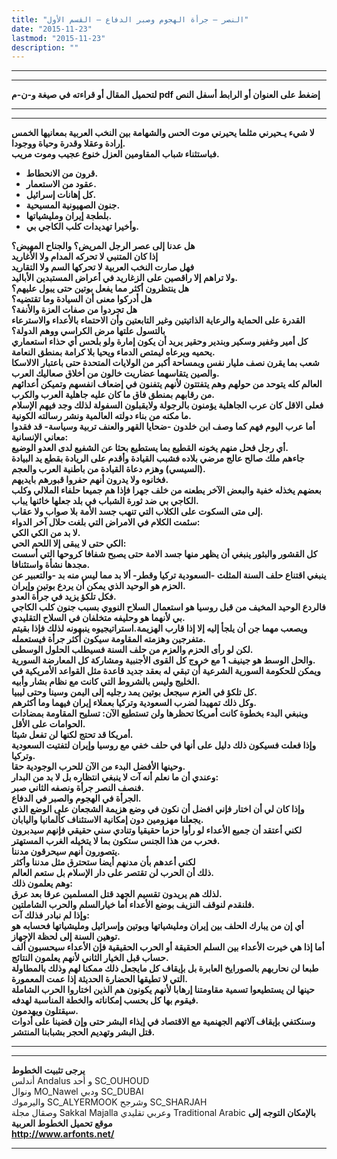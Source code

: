 ```yaml
---
title: "النصر – جرأة الهجوم وصبر الدفاع – القسم الأول"
date: "2015-11-23"
lastmod: "2015-11-23"
description: ""
---
```

---

---

**لتحميل المقال أو قراءته في صيغة و-ن-م pdf إضغط على العنوان أو الرابط أسفل النص**

---



---

**لا شيء يـحيرني مثلما يحيرني موت الحس والشهامة بين النخب العربية بمعانيها الخمس إرادة وعقلا وقدرة وحياة ووجودا.  
فباستثناء شباب المقاومين العزل خنوع عجيب وموت مريب.**

* **قرون من الانحطاط.**
* **عقود من الاستعمار.**
* **كل إهانات إسرائيل.**
* **جنون الصهيونية المسيحية.**
* **بلطجة إيران ومليشياتها.**
* **وأخيرا تهديدات كلب الكاجي بي.**

**هل عدنا إلى عصر الرجل المريض؟ والجناح المهيض؟  
إذا كان المتنبي لا تحركه المدام ولا الأغاريد  
فهل صارت النخب العربية لا تحركها السم ولا التقاريد  
ولا تراهم إلا راقصين على الزغاريد في أعراض المستبدين الأباليد.  
هل ينتظرون أكثر مما يفعل بوتين حتى يبول عليهم؟  
هل أدركوا معنى أن السيادة وما تقتضيه؟  
هل تجردوا من صفات العزة والأنفة؟  
القدرة على الحماية والرعاية الذاتيتين وغير التابعتين وأن الاحتماء بالأعداء والاسترعاء بالتسول علتها مرض الكراسي ووهم الدولة؟  
كل أمير وغفير وسكير وبندير وحقير يريد أن يكون إمارة ولو بلحس أي حذاء استعماري يحميه ويرعاه ليمتص الدماء ويحيا بلا كرامة بمنطق النعامة.  
شعب بما يقرن نصف مليار نفس وبمساحة أكبر من الولايات المتحدة حتى باعتبار الالاسكا والصين يتقاسهما عضاريت خالون من أخلاق صعاليك العرب.  
العالم كله يتوحد من حولهم وهم يتفتتون لأنهم يتفنون في إضعاف انفسهم وتميكن أعدائهم من رقابهم بمنطق فاق ما كان عليه جاهلية العرب والكرب.  
فعلى الاقل كان عرب الجاهلية يؤمنون بالرجولة ولايقبلون السفولة لذلك وجد فيهم الإسلام ما مكنه من بناء دولته العالمية ونشر رسالته الكونية.  
أما عرب اليوم فهم كما وصف ابن خلدون -ضحايا القهر والعنف تربية وسياسة- قد فقدوا معاني الإنسانية:  
أي رجل فحل منهم يخونه القطيع بما يستطيع بحثا عن الشفيع لدى العدو الوضيع.  
جاءهم ملك صالح عالج مرضي بلاده فشبب القيادة وأقدم على الريادة بقطع يد البيادة (السيسي) وهزم دعاة القيادة من باطنية العرب والعجم.  
فخانوه ولا يدرون أنهم حفروا قبورهم بايديهم.  
بعضهم يخذله خفية والبعض الآخر يطعنه من خلف جهرا فإذا هم جميعا حلفاء الملالي وكلب الكاجي بي ضد ثورة الشباب في بلد جعلها خائنها يباب.  
إلى متى السكوت على الكلاب التي تنهب جسد الأمة بلا صواب ولا عقاب.  
سئمت الكلام في الامراض التي بلغت حلال آخر الدواء:  
لا بد من الكي الكي.  
الكي حتى لا يبقى إلا اللحم الحي:  
كل القشور والبثور ينبغي أن يظهر منها جسد الامة حتى يصبح شفافا كروحها التي أسست مجدها نشأة واستئنافا.  
ينبغي اقتناع حلف السنة المثلث -السعودية تركيا وقطر- ألا بد مما ليس منه بد -والتعبير عن الحزم هو الوحيد الذي يمكن أن يردع بوتين وإيران.  
فكل تلكؤ يزيد في جرأة العدو.  
فالردع الوحيد المخيف من قبل روسيا هو استعمال السلاح النووي بسبب جنون كلب الكاجي بي لأنهما هو وحليفه متخلفان في السلاح التقليدي.  
ويصعب مهما جن أن يلجأ إليه إلا إذا قارب الهزيمة.استراتيجيوه ينبهونه لذلك فإذا بقيتم متفرجين وهزمته المقاومة سيكون أكثر جرأة فيستعمله.  
لكن لو رأى الحزم والعزم من حلف السنة فسيطلب الحلول الوسطى.  
والحل الوسط هو جينيف 1 مع خروج كل القوى الأجنبية ومشاركة كل المعارضة السورية.  
ويمكن للحكومة السورية الشرعية أن تبقي له بعقد جديد قاعدة مثل القواعد الأمريكية في الخليج وليس بالشروط التي كانت مع نظام بشار وأبيه.  
كل تلكؤ في العزم سيجعل بوتين يمد رجليه إلى اليمن وسينا وحتى ليبيا.  
وكل ذلك تمهيدا لضرب السعودية وتركيا بعملاء إيران فيهما وما أكثرهم.  
وينبغي البدء بخطوة كانت أمريكا تحظرها ولن تستطيع الآن: تسليح المقاومة بمضادات الحوامات على الأقل.  
أمريكا قد تحتج لكنها لن تفعل شيئا.  
وإذا فعلت فسيكون ذلك دليل على أنها في حلف خفي مع روسيا وإيران لتفتيت السعودية وتركيا.  
وحينها الأفضل البدء من الآن للحرب الوجودية حقا.  
وعندي أن ما نعلم أنه آت لا ينبغي انتظاره بل لا بد من البدار:  
فنصف النصر جرأة ونصفه الثاني صبر.  
الجرأة في الهجوم والصبر في الدفاع.  
وإذا كان لي أن اختار فإني افضل أن نكون في وضع هزيمة الشجعان على الوضع الذي يجعلنا مهزومين دون إمكانية الاستئناف كألمانيا واليابان.  
لكني أعتقد أن جميع الأعداء لو رأوا حزما حقيقيا وتنادي سني حقيقي فإنهم سيدبرون فحرب من هذا الجنس ستكون بما لا يتخيله الغرب المستهتر.  
يتصورون أنهم سيحرقون مدننا.  
لكني أعدهم بأن مدنهم أيضا ستحترق مثل مدننا وأكثر  
ذلك أن الحرب لن تقتصر على دار الإسلام بل ستعم العالم.  
وهم يعلمون ذلك:  
لذلك هم يريدون تقسيم الجهد قتل المسلمين عرقا بعد عرق.  
فلنقدم لنوقف النزيف بوضع الأعداء أما خيارالسلم والحرب الشاملتين.  
وإذا لم نبادر فذلك آت:  
أي إن من يبارك الحلف بين إيران ومليشياتها وبوتين وإسرائيل ومليشياتها فحسابه هو توهين السنة إلى لحظة الإجهاز.  
أما إذا هي خيرت الأعداء بين السلم الحقيقة أو الحرب الحقيقية فإن الأعداء سيحسبون ألف حساب قبل الخيار الثاني لأنهم يعلمون النتائج.  
طبعا لن نحاربهم بالصورايخ العابرة بل بإيقاف كل مايجعل ذلك ممكنا لهم وذلك بالمطاولة التي لا تطيقها الحضارة الحديثة إذا عمت المعمورة.  
حينها لن يستطيعوا تسمية مقاومتنا إرهابا لأنهم يكونون هم الذين اختاروا الحرب الشاملة فيقوم بها كل بحسب إمكاناته والخطة المناسبة لهدفه.  
سيقتلون ويهدمون.  
وسنكتفي بإيقاف آلاتهم الجهنمية مع الاقتصاد في إيذاء البشر حتى وإن قضينا على أدوات قتل البشر وتهديم الحجر بشبابنا المنتشر.**

---

---

**يرجى تثبيت الخطوط**   
 أندلس Andalus  و أحد SC\_OUHOUD  
 ونوال MO\_Nawel  ودبي SC\_DUBAI   
 واليرموك SC\_ALYERMOOK  وشرجح SC\_SHARJAH   
 وصقال مجلة Sakkal Majalla وعربي تقليدي Traditional Arabic  **بالإمكان التوجه إلى موقع تحميل الخطوط العربية  
 http://www.arfonts.net/**

---

###